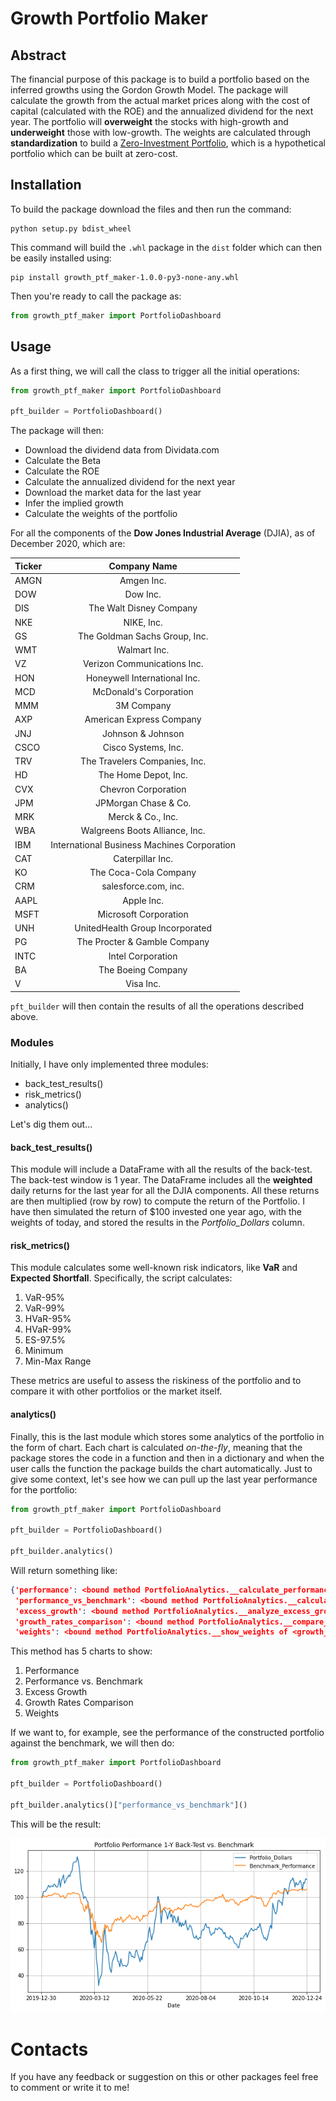 # Growth Portfolio Maker

## Abstract

The financial purpose of this package is to build a portfolio based on the inferred growths using the Gordon Growth 
Model. The package will calculate the growth from the actual market prices along with the cost of capital (calculated
with the ROE) and the annualized dividend for the next year.
The portfolio will **overweight** the stocks with high-growth and **underweight** those with low-growth. The weights are
calculated through **standardization** to build a [Zero-Investment Portfolio](https://www.investopedia.com/terms/z/zero-investment-portfolio.asp), 
which is a hypothetical portfolio which can be built at zero-cost.

## Installation

To build the package download the files and then run the command:

```commandline
python setup.py bdist_wheel
```

This command will build the `.whl` package in the `dist` folder which can then be easily installed using:

```commandline
pip install growth_ptf_maker-1.0.0-py3-none-any.whl
```

Then you're ready to call the package as:

```python
from growth_ptf_maker import PortfolioDashboard
```

## Usage

As a first thing, we will call the class to trigger all the initial operations:

```python
from growth_ptf_maker import PortfolioDashboard

pft_builder = PortfolioDashboard()
```

The package will then:

- Download the dividend data from Dividata.com
- Calculate the Beta
- Calculate the ROE
- Calculate the annualized dividend for the next year
- Download the market data for the last year
- Infer the implied growth
- Calculate the weights of the portfolio

For all the components of the **Dow Jones Industrial Average** (DJIA), as of December 2020, which are:

| Ticker       | Company Name     |
| :------------- | :----------: |
|AMGN|Amgen Inc.|
|DOW|Dow Inc.|
|DIS|The Walt Disney Company|
|NKE|NIKE, Inc.|
|GS|The Goldman Sachs Group, Inc.|
|WMT|Walmart Inc.|
|VZ|Verizon Communications Inc.|
|HON|Honeywell International Inc.|
|MCD|McDonald's Corporation|
|MMM|3M Company|
|AXP|American Express Company|
|JNJ|Johnson & Johnson|
|CSCO|Cisco Systems, Inc.|
|TRV|The Travelers Companies, Inc.|
|HD|The Home Depot, Inc.|
|CVX|Chevron Corporation|
|JPM|JPMorgan Chase & Co.|
|MRK|Merck & Co., Inc.|
|WBA|Walgreens Boots Alliance, Inc.|
|IBM|International Business Machines Corporation|
|CAT|Caterpillar Inc.|
|KO|The Coca-Cola Company|
|CRM|salesforce.com, inc.|
|AAPL|Apple Inc.|
|MSFT|Microsoft Corporation|
|UNH|UnitedHealth Group Incorporated|
|PG|The Procter & Gamble Company|
|INTC|Intel Corporation|
|BA|The Boeing Company|
|V|Visa Inc.|

`pft_builder` will then contain the results of all the operations described above.

### Modules

Initially, I have only implemented three modules:

- back_test_results()
- risk_metrics()
- analytics()

Let's dig them out...

#### back_test_results()

This module will include a DataFrame with all the results of the back-test. The back-test window is 1 year.
The DataFrame includes all the **weighted** daily returns for the last year for all the DJIA components. All these
returns are then multiplied (row by row) to compute the return of the Portfolio.
I have then simulated the return of $100 invested one year ago, with the weights of today, and stored the results in the 
_Portfolio_Dollars_ column.

#### risk_metrics()

This module calculates some well-known risk indicators, like **VaR** and **Expected Shortfall**.
Specifically, the script calculates:
1. VaR-95%
2. VaR-99%
3. HVaR-95%
4. HVaR-99%
5. ES-97.5%
6. Minimum
7. Min-Max Range

These metrics are useful to assess the riskiness of the portfolio and to compare it with other portfolios or the market 
itself.

#### analytics()

Finally, this is the last module which stores some analytics of the portfolio in the form of chart.
Each chart is calculated _on-the-fly_, meaning that the package stores the code in a function and then in a dictionary
and when the user calls the function the package builds the chart automatically.
Just to give some context, let's see how we can pull up the last year performance for the portfolio:

```python
from growth_ptf_maker import PortfolioDashboard

pft_builder = PortfolioDashboard()

pft_builder.analytics()
```

Will return something like:

```json
{'performance': <bound method PortfolioAnalytics.__calculate_performance of <growth_ptf_maker.portfolio_analytics.PortfolioAnalytics object at 0x7fb633d06f10>>,
 'performance_vs_benchmark': <bound method PortfolioAnalytics.__calculate_performance_vs_benchmark of <growth_ptf_maker.portfolio_analytics.PortfolioAnalytics object at 0x7fb633d06f10>>,
 'excess_growth': <bound method PortfolioAnalytics.__analyze_excess_growth of <growth_ptf_maker.portfolio_analytics.PortfolioAnalytics object at 0x7fb633d06f10>>,
 'growth_rates_comparison': <bound method PortfolioAnalytics.__compare_growth_rates of <growth_ptf_maker.portfolio_analytics.PortfolioAnalytics object at 0x7fb633d06f10>>,
 'weights': <bound method PortfolioAnalytics.__show_weights of <growth_ptf_maker.portfolio_analytics.PortfolioAnalytics object at 0x7fb633d06f10>>}
```

This method has 5 charts to show:
1. Performance
2. Performance vs. Benchmark
3. Excess Growth
4. Growth Rates Comparison
5. Weights

If we want to, for example, see the performance of the constructed portfolio against the benchmark, we will then do:

```python
from growth_ptf_maker import PortfolioDashboard

pft_builder = PortfolioDashboard()

pft_builder.analytics()["performance_vs_benchmark"]()
```

This will be the result:

![img.png](img.png)

# Contacts

If you have any feedback or suggestion on this or other packages feel free to comment or write it to me!